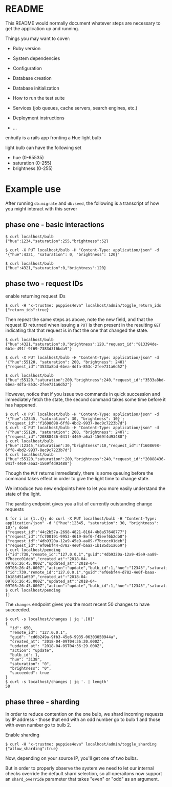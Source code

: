 # README

This README would normally document whatever steps are necessary to get the
application up and running.

Things you may want to cover:

* Ruby version

* System dependencies

* Configuration

* Database creation

* Database initialization

* How to run the test suite

* Services (job queues, cache servers, search engines, etc.)

* Deployment instructions

* ...



enhuify is a rails app fronting a Hue light bulb

light bulb can have the following set
* hue (0-65535)
* saturation (0-255)
* brightness (0-255)

# Example use

After running `db:migrate` and `db:seed`, the following is a transcript of how you might interact with this server

## phase one - basic interactions

    $ curl localhost/bulb
    {"hue":1234,"saturation":255,"brightness":52}

    $ curl -X PUT localhost/bulb -H "Content-Type: application/json" -d '{"hue":4321, "saturation": 0, "brightness": 120}'

    $ curl localhost/bulb
    {"hue":4321,"saturation":0,"brightness":120}

## phase two - request IDs

enable returning request IDs

    $ curl -H "x-trustme: puppies4eva" localhost/admin/toggle_return_ids
    {"return_ids":true}

Then repeat the same steps as above, note the new field, and that the request ID returned when issuing a `PUT` is then present in the resulting `GET` indicating that that request is in fact the one that changed the state.

    $ curl localhost/bulb
    {"hue":4321,"saturation":0,"brightness":120,"request_id":"813394de-6b1e-491f-9f69-7383d3f6bda9"}

    $ curl -X PUT localhost/bulb -H "Content-Type: application/json" -d '{"hue":55120, "saturation": 200, "brightness": 240}'
    {"request_id":"3533a8bd-6bea-4dfa-853c-2fee731a6d52"}

    $ curl localhost/bulb
    {"hue":55120,"saturation":200,"brightness":240,"request_id":"3533a8bd-6bea-4dfa-853c-2fee731a6d52"}

However, notice that if you issue two commands in quick succession and immediately fetch the state, the second command takes some time before it has happened.

    $ curl -X PUT localhost/bulb -H "Content-Type: application/json" -d '{"hue":12345, "saturation": 30, "brightness": 10}';
    {"request_id":"f1608698-6ff8-4bd2-9937-8ec9c7223b7d"}
    $ curl -X PUT localhost/bulb -H "Content-Type: application/json" -d '{"hue":55120, "saturation": 200, "brightness": 240}';
    {"request_id":"20888436-041f-4469-a6a3-1569f4d93488"}
    $ curl localhost/bulb
    {"hue":12345,"saturation":30,"brightness":10,"request_id":"f1608698-6ff8-4bd2-9937-8ec9c7223b7d"}
    $ curl localhost/bulb
    {"hue":55120,"saturation":200,"brightness":240,"request_id":"20888436-041f-4469-a6a3-1569f4d93488"}

Though the `PUT` returns immediately, there is some queuing before the command takes effect in order to give the light time to change state.

We introduce two new endpoints here to let you more easily understand the state of the light.

The `pending` endpoint gives you a list of currently outstanding change requests

    $ for i in {1..4}; do curl -X PUT localhost/bulb -H "Content-Type: application/json" -d '{"hue":12345, "saturation": 30, "brightness": 10}'; done
    {"request_id":"44c2b57a-2698-4821-8164-4b8a57648777"}{"request_id":"fc700191-9953-4619-8ef0-f45eef6b2db8"}{"request_id":"4db9320a-12a9-45e9-aa89-f7bcecc01deb"}{"request_id":"ef0ebf44-d782-4e0f-baaa-1b185d51a659"}
    $ curl localhost/pending
    [{"id":738,"remote_id":"127.0.0.1","guid":"4db9320a-12a9-45e9-aa89-f7bcecc01deb","created_at":"2018-04-09T05:26:45.000Z","updated_at":"2018-04-09T05:26:45.000Z","action":"update","bulb_id":1,"hue":"12345","saturation":"30","brightness":"10","succeeded":false},{"id":739,"remote_id":"127.0.0.1","guid":"ef0ebf44-d782-4e0f-baaa-1b185d51a659","created_at":"2018-04-09T05:26:45.000Z","updated_at":"2018-04-09T05:26:45.000Z","action":"update","bulb_id":1,"hue":"12345","saturation":"30","brightness":"10","succeeded":false}]
    $ curl localhost/pending
    []

The `changes` endpoint gives you the most recent 50 changes to have succeeded.

    $ curl -s localhost/changes | jq '.[0]'
    {
      "id": 650,
      "remote_id": "127.0.0.1",
      "guid": "cd6b249a-9fb3-45e6-9935-06303050944a",
      "created_at": "2018-04-09T04:36:20.000Z",
      "updated_at": "2018-04-09T04:36:29.000Z",
      "action": "update",
      "bulb_id": 1,
      "hue": "3138",
      "saturation": "0",
      "brightness": "0",
      "succeeded": true
    }
    $ curl -s localhost/changes | jq '. | length'
    50

## phase three - sharding

In order to reduce contention on the one bulb, we shard incoming requests by IP address - those that end with an odd number go to bulb 1 and those with even number go to bulb 2.

Enable sharding

    $ curl -H "x-trustme: puppies4eva" localhost/admin/toggle_sharding
    {"allow_sharding":true}

Now, depending on your source IP, you'll get one of two bulbs.

But in order to properly observe the system we need to let our internal checks override the default shard selection, so all operaitons now support an `shard_override` parameter that takes "even" or "odd" as an argument.
